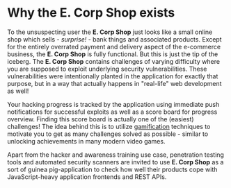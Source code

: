# Why the E. Corp Shop exists

To the unsuspecting user the **E. Corp Shop** just looks like a small online shop which sells - _surprise!_ - bank things and associated products. Except for the entirely overrated payment and delivery aspect of the e-commerce business, the **E. Corp Shop** is fully functional. But this is just the tip of the iceberg. The **E. Corp Shop** contains  challenges of varying difficulty where you are supposed to exploit underlying security vulnerabilities. These vulnerabilities were intentionally planted in the application for exactly that purpose, but in a way that actually happens in "real-life" web development as well!

Your hacking progress is tracked by the application using immediate push notifications for successful exploits as well as a score board for progress overview. Finding this score board is actually one of the \(easiest\) challenges! The idea behind this is to utilize [gamification](https://en.wikipedia.org/wiki/Gamification) techniques to motivate you to get as many challenges solved as possible - similar to unlocking achievements in many modern video games.

Apart from the hacker and awareness training use case, penetration testing tools and automated security scanners are invited to use **E. Corp Shop** as a sort of guinea pig-application to check how well their products cope with JavaScript-heavy application frontends and REST APIs.

## 

